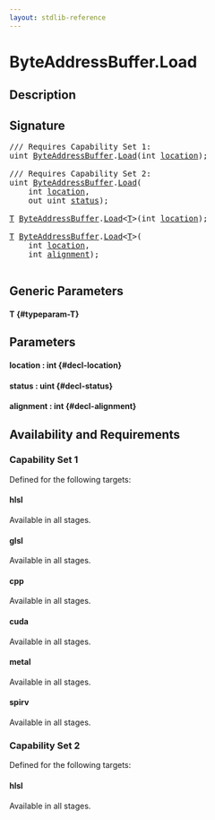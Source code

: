 ```yaml
---
layout: stdlib-reference
---
```


# ByteAddressBuffer\.Load

## Description





## Signature 

<pre>
/// Requires Capability Set 1:
<span class="code_keyword">uint</span> <a href="/stdlib-reference/types/ByteAddressBuffer/index" class="code_type">ByteAddressBuffer</a>.<a href="/stdlib-reference/types/ByteAddressBuffer/Load">Load</a>(<span class="code_keyword">int</span> <a href="/stdlib-reference/types/ByteAddressBuffer/Load#decl-location" class="code_param">location</a>);

/// Requires Capability Set 2:
<span class="code_keyword">uint</span> <a href="/stdlib-reference/types/ByteAddressBuffer/index" class="code_type">ByteAddressBuffer</a>.<a href="/stdlib-reference/types/ByteAddressBuffer/Load">Load</a>(
    <span class="code_keyword">int</span> <a href="/stdlib-reference/types/ByteAddressBuffer/Load#decl-location" class="code_param">location</a>,
    <span class="code_keyword">out</span> <span class="code_keyword">uint</span> <a href="/stdlib-reference/types/ByteAddressBuffer/Load#decl-status" class="code_param">status</a>);

<a href="/stdlib-reference/types/ByteAddressBuffer/Load#typeparam-T" class="code_type">T</a> <a href="/stdlib-reference/types/ByteAddressBuffer/index" class="code_type">ByteAddressBuffer</a>.<a href="/stdlib-reference/types/ByteAddressBuffer/Load">Load</a>&lt;<a href="/stdlib-reference/types/ByteAddressBuffer/Load#typeparam-T" class="code_type">T</a>&gt;(<span class="code_keyword">int</span> <a href="/stdlib-reference/types/ByteAddressBuffer/Load#decl-location" class="code_param">location</a>);

<a href="/stdlib-reference/types/ByteAddressBuffer/Load#typeparam-T" class="code_type">T</a> <a href="/stdlib-reference/types/ByteAddressBuffer/index" class="code_type">ByteAddressBuffer</a>.<a href="/stdlib-reference/types/ByteAddressBuffer/Load">Load</a>&lt;<a href="/stdlib-reference/types/ByteAddressBuffer/Load#typeparam-T" class="code_type">T</a>&gt;(
    <span class="code_keyword">int</span> <a href="/stdlib-reference/types/ByteAddressBuffer/Load#decl-location" class="code_param">location</a>,
    <span class="code_keyword">int</span> <a href="/stdlib-reference/types/ByteAddressBuffer/Load#decl-alignment" class="code_param">alignment</a>);

</pre>

## Generic Parameters

#### T {#typeparam-T}

## Parameters

#### location  : int {#decl-location}
#### status  : uint {#decl-status}
#### alignment  : int {#decl-alignment}

## Availability and Requirements

### Capability Set 1

Defined for the following targets:

#### hlsl
Available in all stages.

#### glsl
Available in all stages.

#### cpp
Available in all stages.

#### cuda
Available in all stages.

#### metal
Available in all stages.

#### spirv
Available in all stages.


### Capability Set 2

Defined for the following targets:

#### hlsl
Available in all stages.



